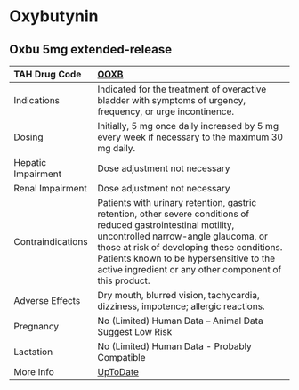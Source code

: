 # Oxybutynin

## Oxbu 5mg extended-release

| TAH Drug Code      | [OOXB](https://www.tahsda.org.tw/drugs/hissearch.php?drug_code=OOXB)                                                                                                                                                                                                                                        |
|:-------------------|:------------------------------------------------------------------------------------------------------------------------------------------------------------------------------------------------------------------------------------------------------------------------------------------------------------|
| Indications        | Indicated for the treatment of overactive bladder with symptoms of urgency, frequency, or urge incontinence.                                                                                                                                                                                                |
| Dosing             | Initially, 5 mg once daily increased by 5 mg every week if necessary to the maximum 30 mg daily.                                                                                                                                                                                                            |
| Hepatic Impairment | Dose adjustment not necessary                                                                                                                                                                                                                                                                               |
| Renal Impairment   | Dose adjustment not necessary                                                                                                                                                                                                                                                                               |
| Contraindications  | Patients with urinary retention, gastric retention, other severe conditions of reduced gastrointestinal motility, uncontrolled narrow-angle glaucoma, or those at risk of developing these conditions. Patients known to be hypersensitive to the active ingredient or any other component of this product. |
| Adverse Effects    | Dry mouth, blurred vision, tachycardia, dizziness, impotence; allergic reactions.                                                                                                                                                                                                                           |
| Pregnancy          | No (Limited) Human Data – Animal Data Suggest Low Risk                                                                                                                                                                                                                                                      |
| Lactation          | No (Limited) Human Data - Probably Compatible                                                                                                                                                                                                                                                               |
| More Info          | [UpToDate](https://www.uptodate.com/contents/oxybutynin-drug-information)                                                                                                                                                                                                                                   |

